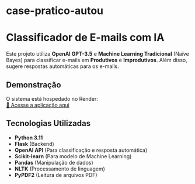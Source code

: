 # case-pratico-autou
# Classificador de E-mails com IA

Este projeto utiliza **OpenAI GPT-3.5** e **Machine Learning Tradicional** (Naïve Bayes) para classificar e-mails em **Produtivos** e **Improdutivos**. Além disso, sugere respostas automáticas para os e-mails.

## Demonstração

O sistema está hospedado no Render:  
[🔗 Acesse a aplicação aqui](https://case-pratico-autou.onrender.com)

## Tecnologias Utilizadas

- **Python 3.11**
- **Flask** (Backend)
- **OpenAI API** (Para classificação e resposta automática)
- **Scikit-learn** (Para modelo de Machine Learning)
- **Pandas** (Manipulação de dados)
- **NLTK** (Processamento de linguagem)
- **PyPDF2** (Leitura de arquivos PDF)
